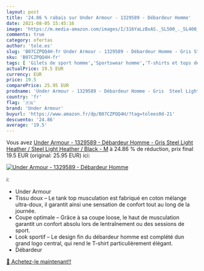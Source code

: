 ```yaml
---
layout: post
title: '24.86 % rabais sur Under Armour - 1329589 - Débardeur Homme'
date: 2021-08-05 15:45:16
image: 'https://m.media-amazon.com/images/I/316YaLzBxAS._SL500_._SL400_.jpg'
comments: true
category: ofertas
author: 'tole.es'
slug: 'B07CZPQQ4H-fr Under Armour - 1329589 - Débardeur Homme - Gris Steel...'
sku: 'B07CZPQQ4H-fr'
tags: [ 'Gilets de sport homme','Sportswear homme','T-shirts et tops de sport homme','Vêtements','Vêtements homme','under armour', ]
actualPrice: 19.5 EUR
currency: EUR
price: 19.5
comparePrice: 25.95 EUR
prodname: 'Under Armour - 1329589 - Débardeur Homme - Gris  Steel Light Heather / Steel Light Heather / Black  - M'
country: 'fr'
flag: '🇫🇷'
brand: 'Under Armour'
buyurl: 'https://www.amazon.fr/dp/B07CZPQQ4H/?tag=tolees0d-21'
descuento: '24.86'
average: '19.5'
---
```


Vous avez [Under Armour - 1329589 - Débardeur Homme - Gris  Steel Light Heather / Steel Light Heather / Black  - M](https://www.amazon.fr/dp/B07CZPQQ4H/?tag=tolees0d-21)  à  24.86 % de réduction, prix final  19.5 EUR (original: 25.95 EUR) ici:

[![Under Armour - 1329589 - Débardeur Homme](https://m.media-amazon.com/images/I/316YaLzBxAS._SL500_._SL400_.jpg)](https://www.amazon.fr/dp/B07CZPQQ4H/?tag=tolees0d-21)

ℹ️:

- Under Armour
- Tissu doux – Le tank top musculation est fabriqué en coton mélange ultra-doux, il garantit ainsi une sensation de confort tout au long de la journée.
- Coupe optimale – Grâce à sa coupe loose, le haut de musculation garantit un confort absolu lors de lentraînement ou des sessions de sport.
- Look sportif – Le design fin du débardeur homme est complété dun grand logo central, qui rend le T-shirt particulièrement élégant.
- Débardeur

[🛒 Achetez-le maintenant!!](https://www.amazon.fr/dp/B07CZPQQ4H/?tag=tolees0d-21)
